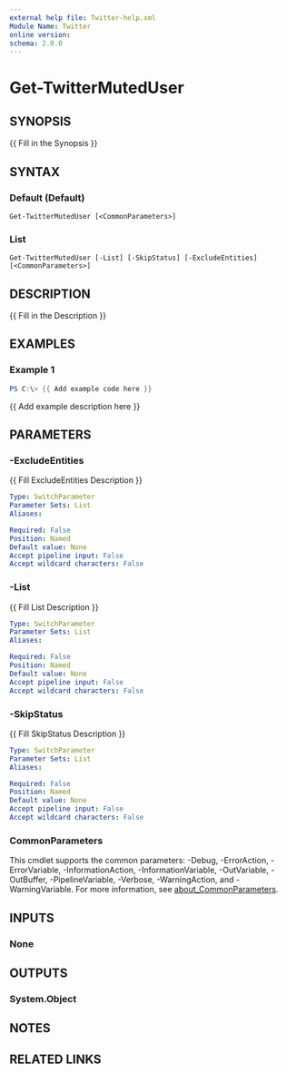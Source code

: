 ```yaml
---
external help file: Twitter-help.xml
Module Name: Twitter
online version:
schema: 2.0.0
---
```


# Get-TwitterMutedUser

## SYNOPSIS
{{ Fill in the Synopsis }}

## SYNTAX

### Default (Default)
```
Get-TwitterMutedUser [<CommonParameters>]
```

### List
```
Get-TwitterMutedUser [-List] [-SkipStatus] [-ExcludeEntities] [<CommonParameters>]
```

## DESCRIPTION
{{ Fill in the Description }}

## EXAMPLES

### Example 1
```powershell
PS C:\> {{ Add example code here }}
```

{{ Add example description here }}

## PARAMETERS

### -ExcludeEntities
{{ Fill ExcludeEntities Description }}

```yaml
Type: SwitchParameter
Parameter Sets: List
Aliases:

Required: False
Position: Named
Default value: None
Accept pipeline input: False
Accept wildcard characters: False
```

### -List
{{ Fill List Description }}

```yaml
Type: SwitchParameter
Parameter Sets: List
Aliases:

Required: False
Position: Named
Default value: None
Accept pipeline input: False
Accept wildcard characters: False
```

### -SkipStatus
{{ Fill SkipStatus Description }}

```yaml
Type: SwitchParameter
Parameter Sets: List
Aliases:

Required: False
Position: Named
Default value: None
Accept pipeline input: False
Accept wildcard characters: False
```

### CommonParameters
This cmdlet supports the common parameters: -Debug, -ErrorAction, -ErrorVariable, -InformationAction, -InformationVariable, -OutVariable, -OutBuffer, -PipelineVariable, -Verbose, -WarningAction, and -WarningVariable. For more information, see [about_CommonParameters](http://go.microsoft.com/fwlink/?LinkID=113216).

## INPUTS

### None

## OUTPUTS

### System.Object
## NOTES

## RELATED LINKS
